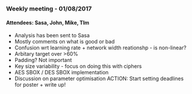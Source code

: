 ### Weekly meeting - 01/08/2017
#### Attendees: Sasa, John, Mike, TIm
- Analysis has been sent to Sasa
- Mostly comments on what is good or bad
- Confusion wrt learning rate + network width reationshp - is non-linear?
- Arbitary target over >60%
- Padding? Not important
- Key size variability - focus on doing this with ciphers
- AES SBOX / DES SBOX implementation
- Discussion on parameter optimisation
ACTION: Start setting deadlines for poster + write up!